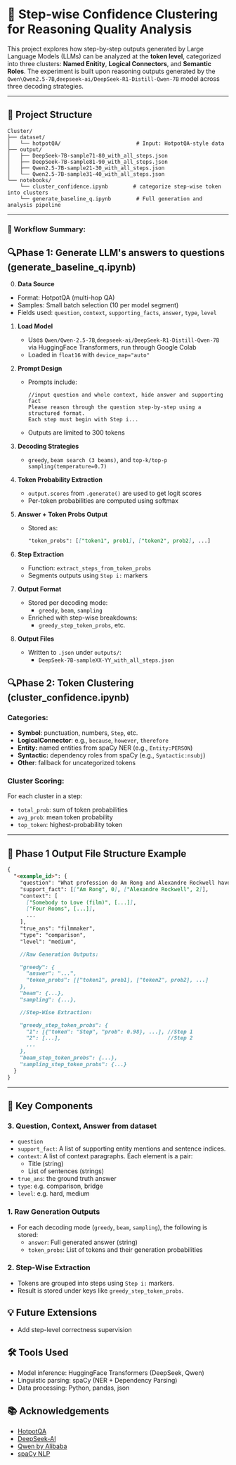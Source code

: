 
# 🧠 Step-wise Confidence Clustering for Reasoning Quality Analysis

This project explores how step-by-step outputs generated by Large Language Models (LLMs) can be analyzed at the **token level**, categorized into three clusters: **Named Enitity**, **Logical Connectors**, and **Semantic Roles**. The experiment is built upon reasoning outputs generated by the `Qwen\Qwen2.5-7B`,`deepseek-ai/DeepSeek-R1-Distill-Qwen-7B` model across three decoding strategies.

---

## 📁 Project Structure

```
Cluster/
├── dataset/
│   └── hotpotQA/                        # Input: HotpotQA-style data
├── output/
│   ├── DeepSeek-7B-sample71-80_with_all_steps.json
│   ├── DeepSeek-7B-sample81-90_with_all_steps.json
│   ├── Qwen2.5-7B-sample21-30_with_all_steps.json
│   └── Qwen2.5-7B-sample31-40_with_all_steps.json
└── notebooks/
    └── cluster_confidence.ipynb        # categorize step-wise token into clusters
    └── generate_baseline_q.ipynb        # Full generation and analysis pipeline
```

---
### 🔄 Workflow Summary:

## 🔍Phase 1: Generate LLM's answers to questions (generate_baseline_q.ipynb)

0. **Data Source**  
  - Format: HotpotQA (multi-hop QA)
  - Samples: Small batch selection (10 per model segment)
  - Fields used: `question`, `context`, `supporting_facts`, `answer`, `type`, `level`

1. **Load Model**  
   - Uses `Qwen/Qwen-2.5-7B`,`deepseek-ai/DeepSeek-R1-Distill-Qwen-7B` via HuggingFace Transformers, run through Google Colab
   - Loaded in `float16` with `device_map="auto"`

2. **Prompt Design**  
   - Prompts include:  
     ```
     //input question and whole context, hide answer and supporting fact
     Please reason through the question step-by-step using a structured format.
     Each step must begin with Step i...
     ```
   - Outputs are limited to 300 tokens

3. **Decoding Strategies**  
   - `greedy`, `beam search (3 beams)`, and `top-k/top-p sampling(temperature=0.7)`

4. **Token Probability Extraction**  
   - `output.scores` from `.generate()` are used to get logit scores
   - Per-token probabilities are computed using softmax

5. **Answer + Token Probs Output**  
   - Stored as:
     ```markdown
     "token_probs": [["token1", prob1], ["token2", prob2], ...]
     ```

6. **Step Extraction**  
   - Function: `extract_steps_from_token_probs`
   - Segments outputs using `Step i:` markers

7. **Output Format**  
   - Stored per decoding mode:
     - `greedy`, `beam`, `sampling`
   - Enriched with step-wise breakdowns:
     - `greedy_step_token_probs`, etc.

8. **Output Files**  
   - Written to `.json` under `outputs/`:
     - `DeepSeek-7B-sampleXX-YY_with_all_steps.json`

## 🔍Phase 2: Token Clustering (cluster_confidence.ipynb)

### Categories:
- **Symbol**: punctuation, numbers, `Step`, etc.
- **LogicalConnector**: e.g., `because`, `however`, `therefore`
- **Entity:** named entities from spaCy NER (e.g., `Entity:PERSON`)
- **Syntactic:** dependency roles from spaCy (e.g., `Syntactic:nsubj`)
- **Other**: fallback for uncategorized tokens

### Cluster Scoring:
For each cluster in a step:
- `total_prob`: sum of token probabilities
- `avg_prob`: mean token probability
- `top_token`: highest-probability token

---


## 📁 Phase 1 Output File Structure Example

```markdown
{
  "<example_id>": {
    "question": "What profession do Am Rong and Alexandre Rockwell have in common?",
    "support_fact": [["Am Rong", 0], ["Alexandre Rockwell", 2]],
    "context": [
      ["Somebody to Love (film)", [...]],
      ["Four Rooms", [...]],
      ...
    ],
    "true_ans": "filmmaker",
    "type": "comparison",
    "level": "medium",

    //Raw Generation Outputs:

    "greedy": {
      "answer": "...",
      "token_probs": [["token1", prob1], ["token2", prob2], ...]
    },
    "beam": {...},
    "sampling": {...},

    //Step-Wise Extraction:

    "greedy_step_token_probs": {
      "1": [{"token": "Step", "prob": 0.98}, ...], //Step 1
      "2": [...],                                  //Step 2
      ...
    },
    "beam_step_token_probs": {...},
    "sampling_step_token_probs": {...}
  }
}
```

---
## 🧪 Key Components

### 3. **Question, Context, Answer from dataset**
- `question`
- `support_fact`: A list of supporting entity mentions and sentence indices.
- `context`: A list of context paragraphs. Each element is a pair:
  - Title (string)
  - List of sentences (strings)
- `true_ans`: the ground truth answer
- `type`: e.g. comparison, bridge
- `level`: e.g. hard, medium
  
### 1. **Raw Generation Outputs**
- For each decoding mode (`greedy`, `beam`, `sampling`), the following is stored:
  - `answer`: Full generated answer (string)
  - `token_probs`: List of tokens and their generation probabilities

### 2. **Step-Wise Extraction**
- Tokens are grouped into steps using `Step i:` markers.
- Result is stored under keys like `greedy_step_token_probs`.


## 💡 Future Extensions
- Add step-level correctness supervision


## 🛠 Tools Used

- Model inference: HuggingFace Transformers (DeepSeek, Qwen)
- Linguistic parsing: spaCy (NER + Dependency Parsing)
- Data processing: Python, pandas, json

## 📚 Acknowledgements

- [HotpotQA](https://hotpotqa.github.io)
- [DeepSeek-AI](https://huggingface.co/deepseek-ai)
- [Qwen by Alibaba](https://huggingface.co/Qwen)
- [spaCy NLP](https://spacy.io/)




